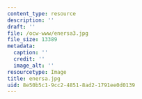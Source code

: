 ```yaml
---
content_type: resource
description: ''
draft: ''
file: /ocw-www/enersa3.jpg
file_size: 13389
metadata:
  caption: ''
  credit: ''
  image_alt: ''
resourcetype: Image
title: enersa.jpg
uid: 8e50b5c1-9cc2-4851-8ad2-1791ee0d0139
---
```

